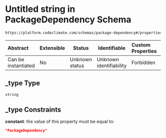 # Untitled string in PackageDependency Schema

```txt
https://platform.codeclimate.com/schemas/package-dependency#/properties/_type
```




| Abstract            | Extensible | Status         | Identifiable            | Custom Properties | Additional Properties | Access Restrictions | Defined In                                                                                            |
| :------------------ | ---------- | -------------- | ----------------------- | :---------------- | --------------------- | ------------------- | ----------------------------------------------------------------------------------------------------- |
| Can be instantiated | No         | Unknown status | Unknown identifiability | Forbidden         | Allowed               | none                | [PackageDependency.schema.json\*](../../schemas/PackageDependency.schema.json "open original schema") |

## \_type Type

`string`

## \_type Constraints

**constant**: the value of this property must be equal to:

```json
"PackageDependency"
```
